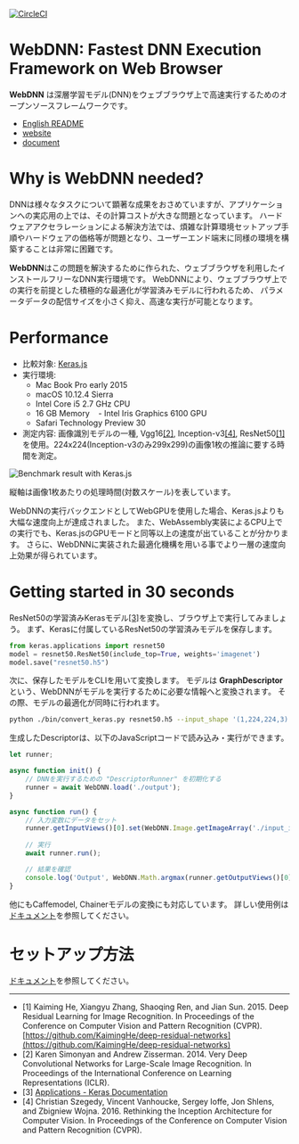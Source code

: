 [![CircleCI](https://circleci.com/gh/mil-tokyo/webdnn.svg?style=svg)](https://circleci.com/gh/mil-tokyo/webdnn)

# WebDNN: Fastest DNN Execution Framework on Web Browser

**WebDNN** は深層学習モデル(DNN)をウェブブラウザ上で高速実行するためのオープンソースフレームワークです。

- [English README](https://github.com/mil-tokyo/webdnn/blob/master/README.md)
- [website](https://mil-tokyo.github.io/webdnn/index_ja.html)
- [document](https://mil-tokyo.github.io/webdnn/docs)

# Why is WebDNN needed?

DNNは様々なタスクについて顕著な成果をおさめていますが、アプリケーションへの実応用の上では、その計算コストが大きな問題となっています。
ハードウェアアクセラレーションによる解決方法では、煩雑な計算環境セットアップ手順やハードウェアの価格等が問題となり、ユーザーエンド端末に同様の環境を構築することは非常に困難です。

**WebDNN**はこの問題を解決するために作られた、ウェブブラウザを利用したインストールフリーなDNN実行環境です。
WebDNNにより、ウェブブラウザ上での実行を前提とした積極的な最適化が学習済みモデルに行われるため、
パラメータデータの配信サイズを小さく抑え、高速な実行が可能となります。

# Performance

- 比較対象: [Keras.js](https://github.com/transcranial/keras-js)
- 実行環境: 
    - Mac Book Pro early 2015
    - macOS 10.12.4 Sierra
    - Intel Core i5 2.7 GHz CPU
    - 16 GB Memory
    - Intel Iris Graphics 6100 GPU
    - Safari Technology Preview 30
- 測定内容: 画像識別モデルの一種, Vgg16[[2]](#2), Inception-v3[[4]](#4), ResNet50[[1]](#1)を使用。224x224(Inception-v3のみ299x299)の画像1枚の推論に要する時間を測定。

![Benchmark result with Keras.js](https://github.com/mil-tokyo/webdnn/blob/master/docs/misc/performance.png)

縦軸は画像1枚あたりの処理時間(対数スケール)を表しています。

WebDNNの実行バックエンドとしてWebGPUを使用した場合、Keras.jsよりも大幅な速度向上が達成されました。
また、WebAssembly実装によるCPU上での実行でも、Keras.jsのGPUモードと同等以上の速度が出ていることが分かります。
さらに、WebDNNに実装された最適化機構を用いる事でより一層の速度向上効果が得られています。

# Getting started in 30 seconds

ResNet50の学習済みKerasモデル[[3]](#3)を変換し、ブラウザ上で実行してみましょう。
まず、Kerasに付属しているResNet50の学習済みモデルを保存します。

```python
from keras.applications import resnet50
model = resnet50.ResNet50(include_top=True, weights='imagenet')
model.save("resnet50.h5")
```

次に、保存したモデルをCLIを用いて変換します。
モデルは **GraphDescriptor** という、WebDNNがモデルを実行するために必要な情報へと変換されます。
その際、モデルの最適化が同時に行われます。

```bash
python ./bin/convert_keras.py resnet50.h5 --input_shape '(1,224,224,3)' --out output
```

生成したDescriptorは、以下のJavaScriptコードで読み込み・実行ができます。

```js
let runner;

async function init() {
    // DNNを実行するための "DescriptorRunner" を初期化する
    runner = await WebDNN.load('./output');
}

async function run() {
    // 入力変数にデータをセット
    runner.getInputViews()[0].set(WebDNN.Image.getImageArray('./input_image.png'));
    
    // 実行
    await runner.run(); 

    // 結果を確認
    console.log('Output', WebDNN.Math.argmax(runner.getOutputViews()[0].toActual()));
}
```

他にもCaffemodel, Chainerモデルの変換にも対応しています。
詳しい使用例は[ドキュメント](https://mil-tokyo.github.io/webdnn/docs)を参照してください。

# セットアップ方法

[ドキュメント](https://mil-tokyo.github.io/webdnn/docs/tutorial/setup.html)を参照してください。

---

- <i id=1></i>[1] Kaiming He, Xiangyu Zhang, Shaoqing Ren, and Jian Sun. 2015. Deep Residual
    Learning for Image Recognition. In Proceedings of the Conference on Computer Vision and Pattern Recognition (CVPR). 
    [https://github.com/KaimingHe/deep-residual-networks](https://github.com/KaimingHe/deep-residual-networks)
- <i id=2></i>[2] Karen Simonyan and Andrew Zisserman. 2014. Very Deep Convolutional Networks for Large-Scale Image Recognition. 
    In Proceedings of the International Conference on Learning Representations (ICLR).
- <i id=3></i>[3] [Applications - Keras Documentation](https://keras.io/ja/applications/#resnet50)
- <i id=4></i>[4] Christian Szegedy, Vincent Vanhoucke, Sergey Ioffe, Jon Shlens, and Zbigniew Wojna. 2016.
    Rethinking the Inception Architecture for Computer Vision. In Proceedings of the Conference on Computer Vision and Pattern Recognition (CVPR).
